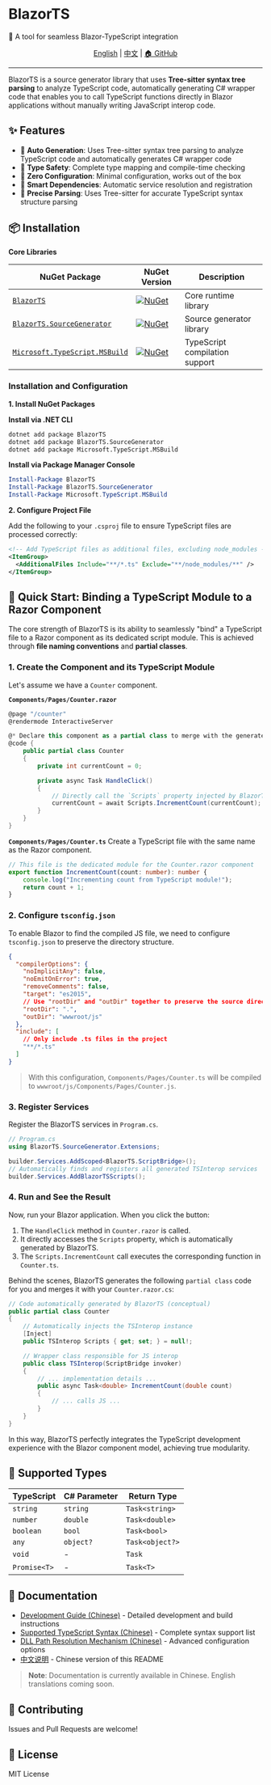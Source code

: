 # BlazorTS

🚀 A tool for seamless Blazor-TypeScript integration

<div align="center">

[English](README.md) | [中文](README_CN.md) | [🏠 GitHub](https://github.com/s97712/BlazorTS)

</div>

---

BlazorTS is a source generator library that uses **Tree-sitter syntax tree parsing** to analyze TypeScript code, automatically generating C# wrapper code that enables you to call TypeScript functions directly in Blazor applications without manually writing JavaScript interop code.

## ✨ Features

- 🔄 **Auto Generation**: Uses Tree-sitter syntax tree parsing to analyze TypeScript code and automatically generates C# wrapper code
- 🎯 **Type Safety**: Complete type mapping and compile-time checking
- 🚀 **Zero Configuration**: Minimal configuration, works out of the box
- 🔧 **Smart Dependencies**: Automatic service resolution and registration
- 🌳 **Precise Parsing**: Uses Tree-sitter for accurate TypeScript syntax structure parsing

## 📦 Installation

**Core Libraries**

| NuGet Package | NuGet Version | Description |
|--|--|--|
| [`BlazorTS`](https://www.nuget.org/packages/BlazorTS) | [![NuGet](https://img.shields.io/nuget/v/BlazorTS.svg?style=flat)](https://www.nuget.org/packages/BlazorTS) | Core runtime library |
| [`BlazorTS.SourceGenerator`](https://www.nuget.org/packages/BlazorTS.SourceGenerator) | [![NuGet](https://img.shields.io/nuget/v/BlazorTS.SourceGenerator.svg?style=flat)](https://www.nuget.org/packages/BlazorTS.SourceGenerator) | Source generator library |
| [`Microsoft.TypeScript.MSBuild`](https://www.nuget.org/packages/Microsoft.TypeScript.MSBuild) | [![NuGet](https://img.shields.io/nuget/v/Microsoft.TypeScript.MSBuild.svg?style=flat)](https://www.nuget.org/packages/Microsoft.TypeScript.MSBuild) | TypeScript compilation support |

### Installation and Configuration

**1. Install NuGet Packages**

**Install via .NET CLI**
```bash
dotnet add package BlazorTS
dotnet add package BlazorTS.SourceGenerator
dotnet add package Microsoft.TypeScript.MSBuild
```

**Install via Package Manager Console**
```powershell
Install-Package BlazorTS
Install-Package BlazorTS.SourceGenerator
Install-Package Microsoft.TypeScript.MSBuild
```

**2. Configure Project File**

Add the following to your `.csproj` file to ensure TypeScript files are processed correctly:

```xml
<!-- Add TypeScript files as additional files, excluding node_modules -->
<ItemGroup>
  <AdditionalFiles Include="**/*.ts" Exclude="**/node_modules/**" />
</ItemGroup>
```

## 🚀 Quick Start: Binding a TypeScript Module to a Razor Component

The core strength of BlazorTS is its ability to seamlessly "bind" a TypeScript file to a Razor component as its dedicated script module. This is achieved through **file naming conventions** and **partial classes**.

### 1. Create the Component and its TypeScript Module

Let's assume we have a `Counter` component.

**`Components/Pages/Counter.razor`**
```csharp
@page "/counter"
@rendermode InteractiveServer

@* Declare this component as a partial class to merge with the generated code *@
@code {
    public partial class Counter
    {
        private int currentCount = 0;

        private async Task HandleClick()
        {
            // Directly call the `Scripts` property injected by BlazorTS
            currentCount = await Scripts.IncrementCount(currentCount);
        }
    }
}
```

**`Components/Pages/Counter.ts`**
Create a TypeScript file with the same name as the Razor component.
```typescript
// This file is the dedicated module for the Counter.razor component
export function IncrementCount(count: number): number {
    console.log("Incrementing count from TypeScript module!");
    return count + 1;
}
```

### 2. Configure `tsconfig.json`

To enable Blazor to find the compiled JS file, we need to configure `tsconfig.json` to preserve the directory structure.

```json
{
  "compilerOptions": {
    "noImplicitAny": false,
    "noEmitOnError": true,
    "removeComments": false,
    "target": "es2015",
    // Use "rootDir" and "outDir" together to preserve the source directory structure in the output directory
    "rootDir": ".",
    "outDir": "wwwroot/js"
  },
  "include": [
    // Only include .ts files in the project
    "**/*.ts"
  ]
}
```
> With this configuration, `Components/Pages/Counter.ts` will be compiled to `wwwroot/js/Components/Pages/Counter.js`.

### 3. Register Services

Register the BlazorTS services in `Program.cs`.

```csharp
// Program.cs
using BlazorTS.SourceGenerator.Extensions;

builder.Services.AddScoped<BlazorTS.ScriptBridge>();
// Automatically finds and registers all generated TSInterop services
builder.Services.AddBlazorTSScripts();
```

### 4. Run and See the Result

Now, run your Blazor application. When you click the button:
1.  The `HandleClick` method in `Counter.razor` is called.
2.  It directly accesses the `Scripts` property, which is automatically generated by BlazorTS.
3.  The `Scripts.IncrementCount` call executes the corresponding function in `Counter.ts`.

Behind the scenes, BlazorTS generates the following `partial class` code for you and merges it with your `Counter.razor.cs`:

```csharp
// Code automatically generated by BlazorTS (conceptual)
public partial class Counter
{
    // Automatically injects the TSInterop instance
    [Inject]
    public TSInterop Scripts { get; set; } = null!;

    // Wrapper class responsible for JS interop
    public class TSInterop(ScriptBridge invoker)
    {
        // ... implementation details ...
        public async Task<double> IncrementCount(double count)
        {
            // ... calls JS ...
        }
    }
}
```

In this way, BlazorTS perfectly integrates the TypeScript development experience with the Blazor component model, achieving true modularity.

## 🔧 Supported Types

| TypeScript | C# Parameter | Return Type |
|------------|-------------|------------|
| `string` | `string` | `Task<string>` |
| `number` | `double` | `Task<double>` |
| `boolean` | `bool` | `Task<bool>` |
| `any` | `object?` | `Task<object?>` |
| `void` | - | `Task` |
| `Promise<T>` | - | `Task<T>` |

## 📖 Documentation

- [Development Guide (Chinese)](docs/开发指南.md) - Detailed development and build instructions
- [Supported TypeScript Syntax (Chinese)](docs/支持的TypeScript语法.md) - Complete syntax support list
- [DLL Path Resolution Mechanism (Chinese)](docs/dll路径解析机制文档.md) - Advanced configuration options
- [中文说明](README_CN.md) - Chinese version of this README

> **Note**: Documentation is currently available in Chinese. English translations coming soon.

## 🤝 Contributing

Issues and Pull Requests are welcome!

## 📄 License

MIT License